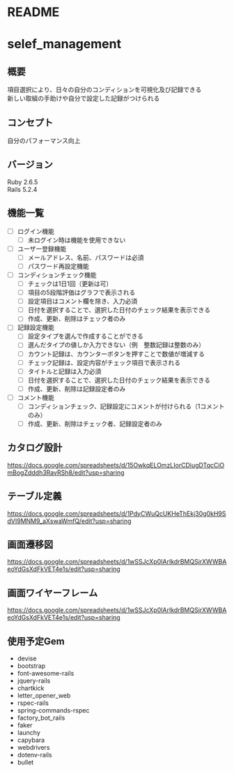 # README  
# selef_management  
## 概要  
項目選択により、日々の自分のコンディションを可視化及び記録できる  
新しい取組の手助けや自分で設定した記録がつけられる  
## コンセプト  
自分のパフォーマンス向上  
  
## バージョン  
Ruby 2.6.5  
Rails 5.2.4  
  
## 機能一覧  
- [ ] ログイン機能  
  - [ ] 未ログイン時は機能を使用できない  
- [ ] ユーザー登録機能  
  - [ ] メールアドレス、名前、パスワードは必須  
  - [ ] パスワード再設定機能  
- [ ] コンディションチェック機能  
  - [ ] チェックは1日1回（更新は可）  
  - [ ] 項目の5段階評価はグラフで表示される  
  - [ ] 設定項目はコメント欄を除き、入力必須  
  - [ ] 日付を選択することで、選択した日付のチェック結果を表示できる  
  - [ ] 作成、更新、削除はチェック者のみ
- [ ] 記録設定機能  
  - [ ] 設定タイプを選んで作成することができる  
  - [ ] 選んだタイプの値しか入力できない（例　整数記録は整数のみ）  
  - [ ] カウント記録は、カウンターボタンを押すことで数値が増減する  
  - [ ] チェック記録は、設定内容がチェック項目で表示される  
  - [ ] タイトルと記録は入力必須  
  - [ ] 日付を選択することで、選択した日付のチェック結果を表示できる  
  - [ ] 作成、更新、削除は記録設定者のみ  
- [ ] コメント機能  
  - [ ] コンディションチェック、記録設定にコメントが付けられる（1コメントのみ）  
  - [ ] 作成、更新、削除はチェック者、記録設定者のみ  
  
## カタログ設計  
https://docs.google.com/spreadsheets/d/15OwkqELOmzLIorCDiugDTqcCiOmBogZdddh3RavRSh8/edit?usp=sharing  
  
## テーブル定義  
https://docs.google.com/spreadsheets/d/1PdyCWuQcUKHeThEkj30g0kH9SdVI9MNM9_aXswaWmfQ/edit?usp=sharing  
  
## 画面遷移図  
https://docs.google.com/spreadsheets/d/1wSSJcXp0IArIkdrBMQSjrXWWBAeoYdGsXdFkVET4e1s/edit?usp=sharing  
  
## 画面ワイヤーフレーム  
https://docs.google.com/spreadsheets/d/1wSSJcXp0IArIkdrBMQSjrXWWBAeoYdGsXdFkVET4e1s/edit?usp=sharing  
  
## 使用予定Gem  
- devise  
- bootstrap  
- font-awesome-rails
- jquery-rails  
- chartkick  
- letter_opener_web  
- rspec-rails  
- spring-commands-rspec  
- factory_bot_rails  
- faker  
- launchy  
- capybara  
- webdrivers  
- dotenv-rails  
- bullet  
  